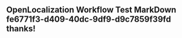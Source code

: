 <properties
ms.topic="hero-topic"
ms.test1="hero-topic"
ms.test2="test"/>

## OpenLocalization Workflow Test MarkDown fe6771f3-d409-40dc-9df9-d9c7859f39fd thanks!
